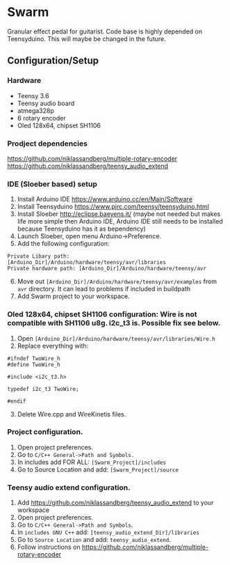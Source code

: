 # Swarm
Granular effect pedal for guitarist. Code base is highly depended on Teensyduino. This will maybe be changed in the future.

## Configuration/Setup

### Hardware
* Teensy 3.6
* Teensy audio board
* atmega328p
* 6 rotary encoder
* Oled 128x64, chipset SH1106

### Prodject dependencies

https://github.com/niklassandberg/multiple-rotary-encoder
https://github.com/niklassandberg/teensy_audio_extend

### IDE (Sloeber based) setup
1. Install Arduino IDE https://www.arduino.cc/en/Main/Software
2. Install Teensyduino https://www.pjrc.com/teensy/teensyduino.html
3. Install Sloeber http://eclipse.baeyens.it/ (maybe not needed but makes life more simple then Arduino IDE, Arduino IDE still needs to be installed because Teensyduino has it as bependency)
4. Launch Sloeber, open menu Arduino->Preference.
5. Add the following configuration: 
```
Private Libary path: [Arduino_Dir]/Arduino/hardware/teensy/avr/libraries
Private hardware path: [Arduino_Dir]/Arduino/hardware/teensy/avr
```
6. Move out `[Arduino_Dir]/Arduino/hardware/teensy/avr/examples` from `avr` directory. It can lead to problems if included in buildpath
7. Add Swarm project to your workspace.

### Oled 128x64, chipset SH1106 configuration: Wire is not compatible with SH1106 u8g. i2c_t3 is. Possible fix see below.
1. Open ```[Arduino_Dir]/Arduino/hardware/teensy/avr/libraries/Wire.h```
2. Replace everything with:
```
#ifndef TwoWire_h
#define TwoWire_h

#include <i2c_t3.h>

typedef i2c_t3 TwoWire;

#endif
```
3. Delete Wire.cpp and WireKinetis files.

### Project configuration.

1. Open project preferences.
2. Go to ```C/C++ General->Path and Symbols.```
4. In includes add FOR ALL: ```[Swarm_Project]/includes```
5. Go to Source Location and add: ```[Swarm_Project]/source```

### Teensy audio extend configuration.

1. Add https://github.com/niklassandberg/teensy_audio_extend to your workspace
2. Open project preferences.
3. Go to ```C/C++ General->Path and Symbols```.
4. In ```includes GNU C++``` add: ```[teensy_audio_extend_Dir]/libraries```
5. Go to ```Source Location``` and add: ```teensy_audio_extend```.
6. Follow instructions on https://github.com/niklassandberg/multiple-rotary-encoder


